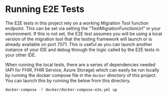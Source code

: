 # Running E2E Tests

The E2E tests in this project rely on a working Migration Tool function endpoint. This can be set via setting the "TestMigrationFunctionUrl" in your environment. If this is not set, the E2E test assumes you will be using a local version of the migration tool that the testing framework will launch or is already available on port 7071. This is useful as you can launch another instance of your IDE and debug through the logic called by the E2E tests in your other IDE.

When running the local tests, there are a series of dependencies needed (API for FHIR, FHIR Service, Azure Storage) which can easily be run locally by running the docker compose file in the `docker` directory of this project. You can launch this by running the below from this directory.

```bash
docker-compose -f docker/docker-compose-e2e.yml up
```